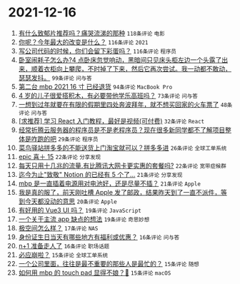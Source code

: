 # 2021-12-16

1. [有什么致郁片推荐吗？痛哭流涕的那种](https://www.v2ex.com/t/822587) `118条评论` `电影`
1. [你呢？今年最大的改变是什么？](https://www.v2ex.com/t/822553) `116条评论` `2021`
1. [写公司代码的时候，你们会留下彩蛋吗？](https://www.v2ex.com/t/822562) `116条评论` `程序员`
1. [卧室闹耗子怎么办?4 点卧床忽觉响动，黑暗间只见床头柜左边一个头露了出来，顺着衣柜向上攀爬，不时掉了下来，然后它再次尝试。我一动都不敢动，瑟瑟发抖。](https://www.v2ex.com/t/822500) `99条评论` `问与答`
1. [第二台 mbp 2021 16 寸 已经退货](https://www.v2ex.com/t/822517) `94条评论` `MacBook Pro`
1. [4 岁的儿子很爱搭积木，有必要带他学乐高班吗？](https://www.v2ex.com/t/822507) `73条评论` `问与答`
1. [一想到过年就要在有限的假期里四处奔波拜年，就不想买回家的火车票了](https://www.v2ex.com/t/822505) `48条评论` `问与答`
1. [[求推荐] 学习 React 入门教程，最好是视频(可付费)](https://www.v2ex.com/t/822569) `32条评论` `React`
1. [经常折腾云服务器的程序员是不是老程序员？现在很多新同学都不了解项目整体是咋跑的吧](https://www.v2ex.com/t/822629) `29条评论` `程序员`
1. [菜鸟驿站拼多多的不能送货上门淘宝就可以？拼多多进](https://www.v2ex.com/t/822598) `26条评论` `全球工单系统`
1. [epic 喜＋ 15](https://www.v2ex.com/t/822589) `22条评论` `分享发现`
1. [每天只用十几兆的流量.有比腾讯大网卡更实惠的套餐吗?](https://www.v2ex.com/t/822524) `22条评论` `宽带症候群`
1. [迄今为止"致敬" Notion 的已经有 5 个了...](https://www.v2ex.com/t/822617) `21条评论` `分享发现`
1. [mbp 是一直插着电源用对电池好，还是尽量不插？](https://www.v2ex.com/t/822593) `21条评论` `Apple`
1. [我是真的服了，前天刚吐槽 Apple 发了邮政，结果昨天到了一直不派件，等到今天都没动的意思](https://www.v2ex.com/t/822542) `20条评论` `Apple`
1. [有好用的 Vue3 UI 吗？](https://www.v2ex.com/t/822559) `19条评论` `JavaScript`
1. [一个关于主流 app 缺点的想法](https://www.v2ex.com/t/822521) `19条评论` `奇思妙想`
1. [极空间怎么样？](https://www.v2ex.com/t/822502) `17条评论` `NAS`
1. [身份证生日当天有哪些地方有福利或优惠？](https://www.v2ex.com/t/822536) `16条评论` `问与答`
1. [n+1 准备走人了](https://www.v2ex.com/t/822525) `16条评论` `职场话题`
1. [必应崩啦？](https://www.v2ex.com/t/822647) `15条评论` `全球工单系统`
1. [一个公司里面，往往是最不重要的那些人是最忙的？](https://www.v2ex.com/t/822622) `15条评论` `随想`
1. [如何用 mbp 的 touch pad 显得不娘？🐶](https://www.v2ex.com/t/822639) `15条评论` `macOS`
